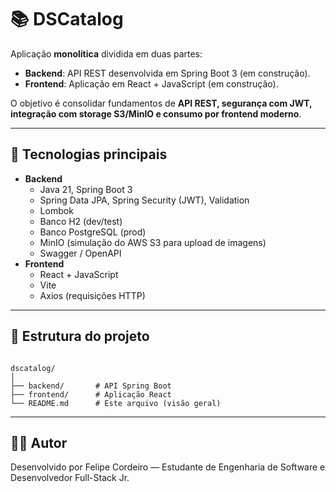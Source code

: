 # 📚 DSCatalog

Aplicação **monolítica** dividida em duas partes:

- **Backend**: API REST desenvolvida em Spring Boot 3 (em construção).  
- **Frontend**: Aplicação em React + JavaScript (em construção).  

O objetivo é consolidar fundamentos de **API REST, segurança com JWT, integração com storage S3/MinIO e consumo por frontend moderno**.

---

## 🚀 Tecnologias principais
- **Backend**
  - Java 21, Spring Boot 3
  - Spring Data JPA, Spring Security (JWT), Validation
  - Lombok
  - Banco H2 (dev/test)
  - Banco PostgreSQL (prod)
  - MinIO (simulação do AWS S3 para upload de imagens)
  - Swagger / OpenAPI
- **Frontend**
  - React + JavaScript
  - Vite
  - Axios (requisições HTTP)

---

## 📂 Estrutura do projeto
```

dscatalog/
│
├── backend/       # API Spring Boot
├── frontend/      # Aplicação React
└── README.md      # Este arquivo (visão geral)

````
---

## 👨‍💻 Autor

Desenvolvido por Felipe Cordeiro — Estudante de Engenharia de Software e Desenvolvedor Full-Stack Jr.